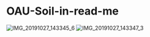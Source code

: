 # OAU-Soil-in-read-me
![IMG_20191027_143345_6](https://user-images.githubusercontent.com/60538905/73958827-cad8e700-4908-11ea-8e12-fc2c9d852520.jpg)
![IMG_20191027_143347_3](https://user-images.githubusercontent.com/60538905/73958852-ce6c6e00-4908-11ea-8e93-3d5e7a8546b2.jpg)
